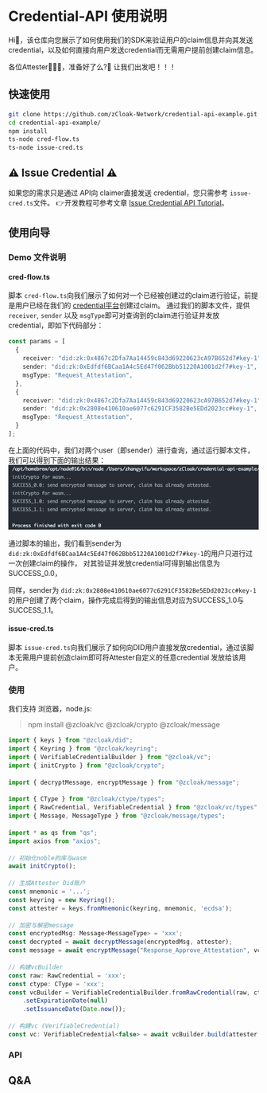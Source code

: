 # Credential-API 使用说明

Hi👋，该仓库向您展示了如何使用我们的SDK来验证用户的claim信息并向其发送credential，以及如何直接向用户发送credential而无需用户提前创建claim信息。

各位Attester🧑🏻‍⚖️，准备好了么?🚀 让我们出发吧！！！

## 快速使用

```bash
git clone https://github.com/zCloak-Network/credential-api-example.git
cd credential-api-example/
npm install
ts-node cred-flow.ts
ts-node issue-cred.ts
```

## ⚠️ Issue Credential ⚠️
如果您的需求只是通过 API向 claimer直接发送 credential，您只需参考 `issue-cred.ts`文件。
👉开发教程可参考文章 [Issue Credential API Tutorial](./doc/issueCredentialApiTutorial-zh.md)。

## 使用向导
### Demo 文件说明
#### cred-flow.ts
脚本 `cred-flow.ts`向我们展示了如何对一个已经被创建过的claim进行验证，前提是用户已经在我们的 [credential平台](https://cred.zkid.app)创建过claim。
通过我们的脚本文件，提供 `receiver`, `sender` 以及 `msgType`即可对查询到的claim进行验证并发放credential，即如下代码部分：
```typescript
const params = [
  {
    receiver: "did:zk:0x4867c2Dfa7Aa14459c843d69220623cA97B652d7#key-1",
    sender: "did:zk:0xEdfdf6BCaa1A4c5Ed47f062Bbb51220A1001d2f7#key-1",
    msgType: "Request_Attestation",
  },
  {
    receiver: "did:zk:0x4867c2Dfa7Aa14459c843d69220623cA97B652d7#key-1",
    sender: "did:zk:0x2808e410610ae6077c6291CF3582Be5EDd2023cc#key-1",
    msgType: "Request_Attestation",
  }
];
```
在上面的代码中，我们对两个user（即sender）进行查询，通过运行脚本文件，我们可以得到下面的输出结果：
![](./images/res-cred-flow.png)

通过脚本的输出，我们看到sender为 `did:zk:0xEdfdf6BCaa1A4c5Ed47f062Bbb51220A1001d2f7#key-1`的用户只进行过一次创建claim的操作，
对其验证并发放credential可得到输出信息为SUCCESS_0.0，

同样，sender为 `did:zk:0x2808e410610ae6077c6291CF3582Be5EDd2023cc#key-1`的用户创建了两个claim，操作完成后得到的输出信息对应为SUCCESS_1.0与SUCCESS_1.1。

#### issue-cred.ts
脚本 `issue-cred.ts`向我们展示了如何向DID用户直接发放credential，通过该脚本无需用户提前创造claim即可将Attester自定义的任意credential
发放给该用户。

### 使用
我们支持 浏览器，node.js:
> npm install @zcloak/vc @zcloak/crypto @zcloak/message

```typescript
import { keys } from "@zcloak/did";
import { Keyring } from "@zcloak/keyring";
import { VerifiableCredentialBuilder } from "@zcloak/vc";
import { initCrypto } from "@zcloak/crypto";

import { decryptMessage, encryptMessage } from "@zcloak/message";

import { CType } from "@zcloak/ctype/types";
import { RawCredential, VerifiableCredential } from "@zcloak/vc/types";
import { Message, MessageType } from "@zcloak/message/types";

import * as qs from "qs";
import axios from "axios";

// 初始化noble的库与wasm
await initCrypto();

// 生成Attester Did账户
const mnemonic = '...';
const keyring = new Keyring();
const attester = keys.fromMnemonic(keyring, mnemonic, 'ecdsa');

// 加密与解密message
const encryptedMsg: Message<MessageType> = 'xxx';
const decrypted = await decryptMessage(encryptedMsg, attester);
const message = await encryptMessage("Response_Approve_Attestation", vc, attester, decrypted.sender, decrypted.id);

// 构建vcBuilder
const raw: RawCredential = 'xxx';
const ctype: CType = 'xxx';
const vcBuilder = VerifiableCredentialBuilder.fromRawCredential(raw, ctype)
    .setExpirationDate(null)
    .setIssuanceDate(Date.now());

// 构建vc (VerifiableCredential)
const vc: VerifiableCredential<false> = await vcBuilder.build(attester, false);
```

### API
## Q&A

